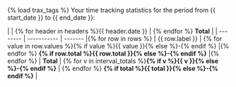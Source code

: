 {% load trax_tags %}
Your time tracking statistics for the period from {{ start_date }} to {{ end_date }}:

|          | {% for header in headers %}{{ header.date }} | {% endfor %} **Total** |
| -------- | ----------- | ------- |{% for row in rows %}
| {{ row.label }} | {% for value in row.values %}{% if value %}{{ value }}{% else %}-{% endif %} |{% endfor %} **{% if row.total %}{{ row.total }}{% else %}-{% endif %}** |{% endfor %}
| **Total**    | {% for v in interval_totals %}**{% if v %}{{ v }}{% else %}-{% endif %}** | {% endfor %} **{% if total %}{{ total }}{% else %}-{% endif %}** |
